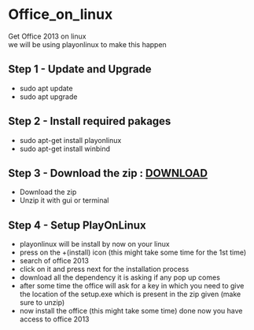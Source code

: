 # Office_on_linux
Get Office 2013 on linux
<br>
we will be using playonlinux to make this happen
## Step 1 - Update and Upgrade
  * sudo apt update
  * sudo apt upgrade
## Step 2 - Install required pakages
  * sudo apt-get install playonlinux
  * sudo apt-get install winbind
## Step 3 - Download the zip : <a href="https://tinyurl.com/officer2013">DOWNLOAD</a>
  * Download the zip
  * Unzip it with gui or terminal
## Step 4 - Setup PlayOnLinux
  * playonlinux will be install by now on your linux
  * press on the +(install) icon (this might take some time for the 1st time)
  * search of office 2013 
  * click on it and press next for the installation process
  * download all the dependency it is asking if any pop up comes
  * after some time the office will ask for a key in which you need to give the location of the setup.exe which is present in the zip given (make sure to unzip)
  * now install the office (this might take some time)
  done now you have access to office 2013
  
  
